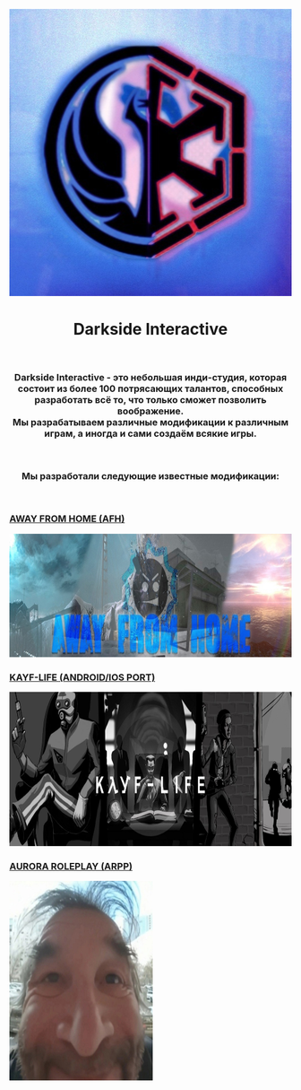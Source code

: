 <p align="center">
  <img src="/images/DarksideLogo.png"
    alt="Darkside Logo"
    height="512"
    width="512">
</p>

<p align="center"><h1 align="center"><b>Darkside Interactive </b></h1></p>
</br>
<p align="center"><h3 align="center"><b>Darkside Interactive</b> - это небольшая инди-студия, которая состоит из более 100 потрясающих талантов, способных разработать всё то, что только сможет позволить воображение.</br>Мы разрабатываем различные модификации к различным играм, а иногда и сами создаём всякие игры.</h3></p>
</br><p align="center"><h3 align="center">Мы разработали следующие известные модификации:</h3></br><p align="left"><h3 align="left"><a href="https://steamcommunity.com/sharedfiles/filedetails/?id=3025614850">AWAY FROM HOME (AFH)</a></h3>
<img src="/images/AFHWallpaper.jpg" alt="AFH Logo" width=1280 height=220><p align="left"><h3 align="left"><a href="https://www.youtube.com/watch?v=WbpRctOOaS4">KAYF-LIFE (ANDROID/IOS PORT)</a></h3><img src="/images/KLLogo.jpg" alt="KL Logo" width=1280 height=275></p><p align="left"><h3 align="left"><a href="https://vk.com/rpp_aurora">AURORA ROLEPLAY (ARPP)</a></h3>
<img src="/images/auroratemp.jpg" alt="Aurora Logo" width=256 height=356"</p></h3>
